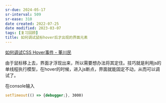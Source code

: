 ```yaml
---
sr-due: 2024-05-17
sr-interval: 509
sr-ease: 310
date created: 2022-07-25
date modified: 2023-03-07
tags: [复习回顾]
title: 如何调试鼠标hover后才出现的界面元素
---
```


[如何调试CSS Hover事件 - 董川民](https://www.dongchuanmin.com/xhtml/1642.html)

由于鼠标移上去，界面才浮现出来，所以需要想办法将其定住。技巧就是利用js的单线程执行模型，在hover的时候，进入js断点，界面就能固定不动，从而可以调试了。

在console输入

```JavaScript
setTimeout(() => {debugger;}, 3000)
```

